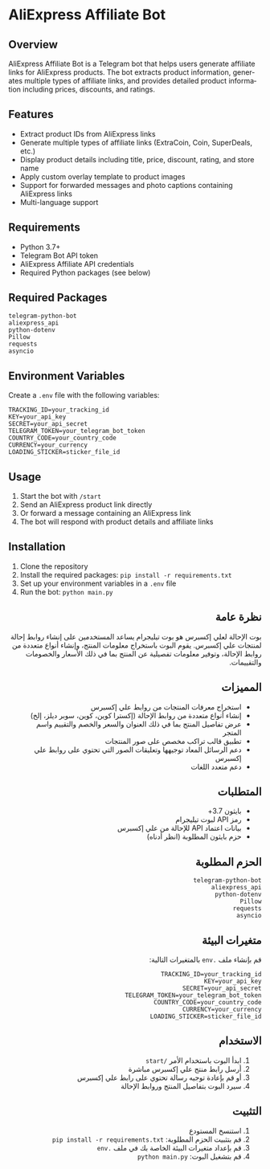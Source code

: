 # AliExpress Affiliate Bot

<div dir="ltr" lang="en">

## Overview
AliExpress Affiliate Bot is a Telegram bot that helps users generate affiliate links for AliExpress products. The bot extracts product information, generates multiple types of affiliate links, and provides detailed product information including prices, discounts, and ratings.

## Features
- Extract product IDs from AliExpress links
- Generate multiple types of affiliate links (ExtraCoin, Coin, SuperDeals, etc.)
- Display product details including title, price, discount, rating, and store name
- Apply custom overlay template to product images
- Support for forwarded messages and photo captions containing AliExpress links
- Multi-language support

## Requirements
- Python 3.7+
- Telegram Bot API token
- AliExpress Affiliate API credentials
- Required Python packages (see below)

## Required Packages
```
telegram-python-bot
aliexpress_api
python-dotenv
Pillow
requests
asyncio
```

## Environment Variables
Create a `.env` file with the following variables:
```
TRACKING_ID=your_tracking_id
KEY=your_api_key
SECRET=your_api_secret
TELEGRAM_TOKEN=your_telegram_bot_token
COUNTRY_CODE=your_country_code
CURRENCY=your_currency
LOADING_STICKER=sticker_file_id
```

## Usage
1. Start the bot with `/start`
2. Send an AliExpress product link directly
3. Or forward a message containing an AliExpress link
4. The bot will respond with product details and affiliate links

## Installation
1. Clone the repository
2. Install the required packages: `pip install -r requirements.txt`
3. Set up your environment variables in a `.env` file
4. Run the bot: `python main.py`

</div>

<div dir="rtl" lang="ar">

## نظرة عامة
بوت الإحالة لعلي إكسبرس هو بوت تيليجرام يساعد المستخدمين على إنشاء روابط إحالة لمنتجات علي إكسبرس. يقوم البوت باستخراج معلومات المنتج، وإنشاء أنواع متعددة من روابط الإحالة، وتوفير معلومات تفصيلية عن المنتج بما في ذلك الأسعار والخصومات والتقييمات.

## المميزات
- استخراج معرفات المنتجات من روابط علي إكسبرس
- إنشاء أنواع متعددة من روابط الإحالة (إكسترا كوين، كوين، سوبر ديلز، إلخ)
- عرض تفاصيل المنتج بما في ذلك العنوان والسعر والخصم والتقييم واسم المتجر
- تطبيق قالب تراكب مخصص على صور المنتجات
- دعم الرسائل المعاد توجيهها وتعليقات الصور التي تحتوي على روابط علي إكسبرس
- دعم متعدد اللغات

## المتطلبات
- بايثون 3.7+
- رمز API لبوت تيليجرام
- بيانات اعتماد API للإحالة من علي إكسبرس
- حزم بايثون المطلوبة (انظر أدناه)

## الحزم المطلوبة
```
telegram-python-bot
aliexpress_api
python-dotenv
Pillow
requests
asyncio
```

## متغيرات البيئة
قم بإنشاء ملف `.env` بالمتغيرات التالية:
```
TRACKING_ID=your_tracking_id
KEY=your_api_key
SECRET=your_api_secret
TELEGRAM_TOKEN=your_telegram_bot_token
COUNTRY_CODE=your_country_code
CURRENCY=your_currency
LOADING_STICKER=sticker_file_id
```

## الاستخدام
1. ابدأ البوت باستخدام الأمر `/start`
2. أرسل رابط منتج علي إكسبرس مباشرة
3. أو قم بإعادة توجيه رسالة تحتوي على رابط علي إكسبرس
4. سيرد البوت بتفاصيل المنتج وروابط الإحالة

## التثبيت
1. استنسخ المستودع
2. قم بتثبيت الحزم المطلوبة: `pip install -r requirements.txt`
3. قم بإعداد متغيرات البيئة الخاصة بك في ملف `.env`
4. قم بتشغيل البوت: `python main.py`

</div>